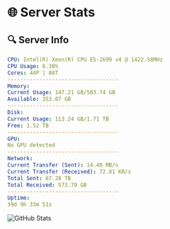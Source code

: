 # 🌐 Server Stats
## 🔍 Server Info
```yaml
CPU: Intel(R) Xeon(R) CPU E5-2699 v4 @ 1422.58MHz
CPU Usage: 6.30%
Cores: 44P | 88T
-----------------------------------
Memory:
Current Usage: 147.21 GB/503.74 GB
Available: 353.07 GB
-----------------------------------
Disk:
Current Usage: 113.24 GB/1.71 TB
Free: 1.52 TB
-----------------------------------
GPU:
No GPU detected
-----------------------------------
Network:
Current Transfer (Sent): 14.49 MB/s
Current Transfer (Received): 72.81 KB/s
Total Sent: 67.28 TB
Total Received: 573.79 GB
-----------------------------------
Uptime:
39d 9h 33m 51s
```
![GitHub Stats](https://img.shields.io/badge/Updated-2025-04-16_06:56:40-blue)